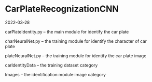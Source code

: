 # CarPlateRecognizationCNN
2022-03-28

carPlateIdentity.py – the main module for identify the car plate

charNeuralNet.py – the training module for identify the character of car plate

plateNeuralNet.py – the training module for identify the car plate image

carIdentityData – the training dataset category

Images – the identification module image category
